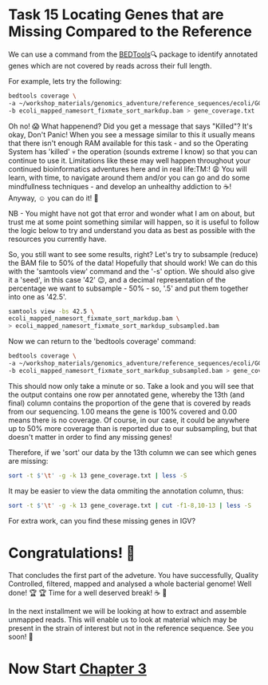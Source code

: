 # Task 15 Locating Genes that are Missing Compared to the Reference
We can use a command from the [BEDTools](http://bedtools.readthedocs.org/en/latest/):mag: package to identify annotated genes which are not covered by reads across their full length.

For example, lets try the following:
```bash
bedtools coverage \
-a ~/workshop_materials/genomics_adventure/reference_sequences/ecoli/GCF_000005845.2_ASM584v2_genomic.gff \
-b ecoli_mapped_namesort_fixmate_sort_markdup.bam > gene_coverage.txt
```

Oh no! :scream: What happenend? Did you get a message that says "Killed"? It's okay, Don't Panic! When you see a message similar to this it usually means that there isn't enough RAM available for this task - and so the Operating System has 'killed' :skull: the operation (sounds extreme I know) so that you can continue to use it. Limitations like these may well happen throughout your continued bioinformatics adventures here and in real life:TM:! :weary: You will learn, with time, to navigate around them and/or you can go and do some mindfullness techniques - and develop an unhealthy addiction to :coffee:! Anyway, :relaxed: you can do it! :muscle:

NB - You might have not got that error and wonder what I am on about, but trust me at some point something similar will happen, so it is useful to follow the logic below to try and understand you data as best as possible with the resources you currently have.

So, you still want to see some results, right? Let's try to subsample (reduce) the BAM file to 50% of the data! Hopefully that should work! We can do this with the 'samtools view' command and the '-s' option. We should also give it a 'seed', in this case '42' :wink:, and a decimal representation of the percentage we want to subsample - 50% - so, '.5' and put them together into one as '42.5'.

```bash
samtools view -bs 42.5 \
ecoli_mapped_namesort_fixmate_sort_markdup.bam \
> ecoli_mapped_namesort_fixmate_sort_markdup_subsampled.bam
```

Now we can return to the 'bedtools coverage' command:
```bash
bedtools coverage \
-a ~/workshop_materials/genomics_adventure/reference_sequences/ecoli/GCF_000005845.2_ASM584v2_genomic.gff \
-b ecoli_mapped_namesort_fixmate_sort_markdup_subsampled.bam > gene_coverage.txt
```

This should now only take a minute or so. Take a look and you will see that the output contains one row per annotated gene, whereby the 13th (and final) column contains the proportion of the gene that is covered by reads from our sequencing. 1.00 means the gene is 100% covered and 0.00 means there is no coverage. Of course, in our case, it could be anywhere up to 50% more coverage than is reported due to our subsampling, but that doesn't matter in order to find any missing genes!

Therefore, if we 'sort' our data by the 13th column we can see which genes are missing:
```bash
sort -t $'\t' -g -k 13 gene_coverage.txt | less -S
```

It may be easier to view the data ommiting the annotation column, thus:
```bash
sort -t $'\t' -g -k 13 gene_coverage.txt | cut -f1-8,10-13 | less -S
```

For extra work, can you find these missing genes in IGV?

# Congratulations! :tada:
That concludes the first part of the adveture. You have successfully, Quality Controlled, filtered, mapped and analysed a whole bacterial genome! Well done! :trophy: :trophy: Time for a well deserved break! :coffee: :cookie:

In the next installment we will be looking at how to extract and assemble unmapped reads. This will enable us to look at material which may be present in the strain of interest but not in the reference sequence. See you soon! :wave:

# Now Start [Chapter 3](https://github.com/guyleonard/genomics_adventure/blob/release/chapter_3/task_1.md)
